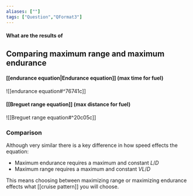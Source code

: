 ```yaml
---
aliases: [""]
tags: ["Question","QFormat3"]
---
```


#### What are the results of
## Comparing maximum range and maximum endurance
#### [[endurance equation|Endurance equation]] (max time for fuel)
![[endurance equation#^76741c]]

#### [[Breguet range equation]] (max distance for fuel)
![[Breguet range equation#^20c05c]]

### Comparison

Although very similar there is a key difference in how speed effects the equation:
- Maximum endurance requires a maximum and constant $L/D$
- Maximum range requires a maximum and constant $VL/D$

This means choosing between maximizing range or maximizing endurance effects what [[cruise pattern]] you will choose.